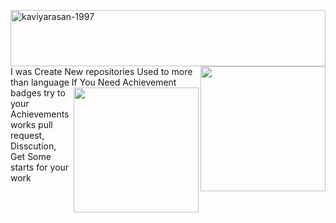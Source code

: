 <p align="left"> 
<a href="https://github.com/github-profile"><img height="90" width="100%" align="right" src="https://github-profile-trophy.vercel.app/?username=kaviyarasan-1997" alt="kaviyarasan-1997" /></a> 
</p>

<a href="https://github.com/users/KAVIYARASAN-1997/achievements/quickdraw"><img align="right" width="200" src="https://github.com/KAVIYARASAN-1997/KAVIYARASAN-1997/blob/main/ETC/IMG_20230207_005059.jpg"></a>
I was Create New repositories Used to more than language If You Need Achievement badges
<a href="https://github.com/users/KAVIYARASAN-1997/achievements/pull-shark"><img align="right" width="200" src="https://github.com/KAVIYARASAN-1997/KAVIYARASAN-1997/blob/main/ETC/IMG_20230207_010027.jpg"></a>
 try to your Achievements works pull request, Disscution, Get Some starts for your work
